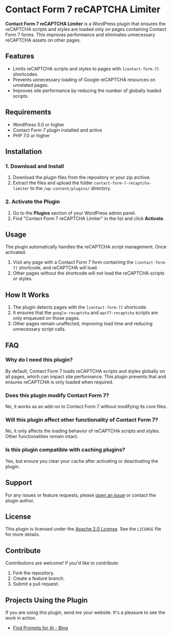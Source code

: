 # Contact Form 7 reCAPTCHA Limiter

**Contact Form 7 reCAPTCHA Limiter** is a WordPress plugin that ensures the reCAPTCHA scripts and styles are loaded only on pages containing Contact Form 7 forms. This improves performance and eliminates unnecessary reCAPTCHA assets on other pages.

## Features

- Limits reCAPTCHA scripts and styles to pages with `[contact-form-7]` shortcodes.
- Prevents unnecessary loading of Google reCAPTCHA resources on unrelated pages.
- Improves site performance by reducing the number of globally loaded scripts.

## Requirements

- WordPress 5.0 or higher
- Contact Form 7 plugin installed and active
- PHP 7.0 or higher

## Installation

### 1. Download and Install
1. Download the plugin files from the repository or your zip archive.
2. Extract the files and upload the folder `contact-form-7-recaptcha-limiter` to the `/wp-content/plugins/` directory.

### 2. Activate the Plugin
1. Go to the **Plugins** section of your WordPress admin panel.
2. Find "Contact Form 7 reCAPTCHA Limiter" in the list and click **Activate**.

## Usage

The plugin automatically handles the reCAPTCHA script management. Once activated:
1. Visit any page with a Contact Form 7 form containing the `[contact-form-7]` shortcode, and reCAPTCHA will load.
2. Other pages without the shortcode will not load the reCAPTCHA scripts or styles.

## How It Works

1. The plugin detects pages with the `[contact-form-7]` shortcode.
2. It ensures that the `google-recaptcha` and `wpcf7-recaptcha` scripts are only enqueued on those pages.
3. Other pages remain unaffected, improving load time and reducing unnecessary script calls.

## FAQ

### **Why do I need this plugin?**
By default, Contact Form 7 loads reCAPTCHA scripts and styles globally on all pages, which can impact site performance. This plugin prevents that and ensures reCAPTCHA is only loaded when required.

### **Does this plugin modify Contact Form 7?**
No, it works as an add-on to Contact Form 7 without modifying its core files.

### **Will this plugin affect other functionality of Contact Form 7?**
No, it only affects the loading behavior of reCAPTCHA scripts and styles. Other functionalities remain intact.

### **Is this plugin compatible with caching plugins?**
Yes, but ensure you clear your cache after activating or deactivating the plugin.

## Support

For any issues or feature requests, please [open an issue](https://github.com/your-repository-link/issues) or contact the plugin author.

## License

This plugin is licensed under the [Apache 2.0 License](https://www.apache.org/licenses/LICENSE-2.0). See the `LICENSE` file for more details.

## Contribute

Contributions are welcome! If you'd like to contribute:
1. Fork the repository.
2. Create a feature branch.
3. Submit a pull request.

## Projects Using the Plugin

If you are using this plugin, send me your website. It's a pleasure to see the work in action.

- [Find Prompts for AI - Blog](https://findpromptsforai.com)
